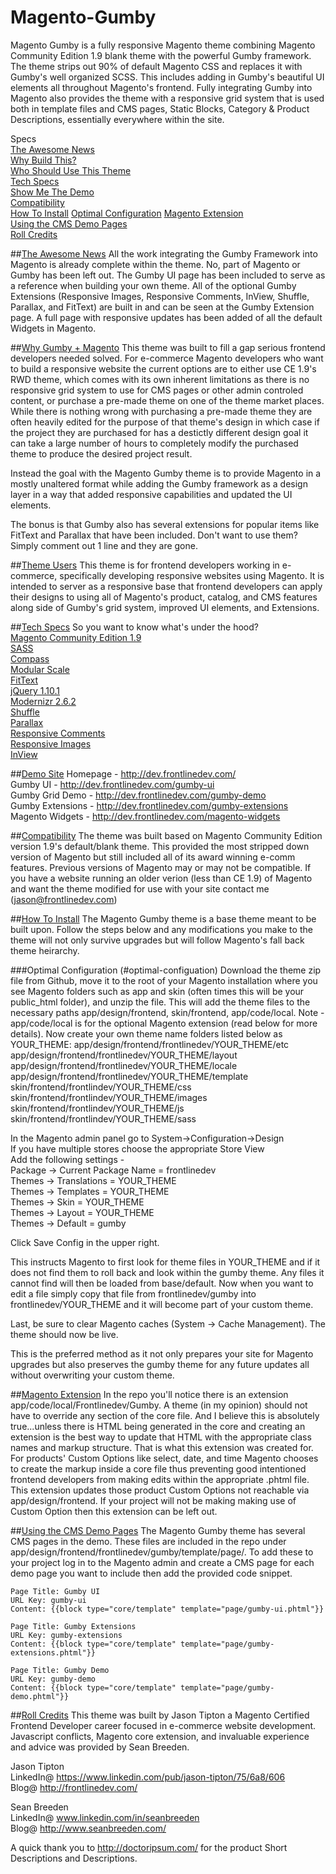 # Magento-Gumby
Magento Gumby is a fully responsive Magento theme combining Magento Community Edition 1.9 blank theme with the powerful Gumby framework.  The theme strips out 90% of default Magento CSS and replaces it with Gumby's well organized SCSS.  This includes adding in Gumby's beautiful UI elements all throughout Magento's frontend.   Fully integrating Gumby into Magento also provides the theme with a responsive grid system that is used both in template files and CMS pages, Static Blocks, Category & Product Descriptions, essentially everywhere within the site.

Specs  
[The Awesome News](https://github.com/jasontipton/Magento-Gumby#the-awesome-news "The Awesome News")  
[Why Build This?](https://github.com/jasontipton/Magento-Gumby#why-gumby-magento "Why Build This?")  
[Who Should Use This Theme](https://github.com/jasontipton/Magento-Gumby#theme-users "Who Should Use This Theme")  
[Tech Specs](https://github.com/jasontipton/Magento-Gumby#tech-specs "Tech Specs")  
[Show Me The Demo](https://github.com/jasontipton/Magento-Gumby#demo-site "Show Me The Demo")  
[Compatibility](https://github.com/jasontipton/Magento-Gumby#compatibility "Compatibility")  
[How To Install](https://github.com/jasontipton/Magento-Gumby#how-to-install "How To Install") 
[Optimal Configuration](https://github.com/jasontipton/Magento-Gumby#optimal-configuration "Optimal Configuration") 
[Magento Extension](https://github.com/jasontipton/Magento-Gumby#magento-extension "Magento Extension")  
[Using the CMS Demo Pages](https://github.com/jasontipton/Magento-Gumby#using-the-cms-demo-pages "Using the CMS Demo Pages")  
[Roll Credits](https://github.com/jasontipton/Magento-Gumby#credits "Roll Credits")  


##[The Awesome News](#the-awesome-news)
All the work integrating the Gumby Framework into Magento is already complete within the theme.  No, part of Magento or Gumby has been left out.  The Gumby UI page has been included to serve as a reference when building your own theme.  All of the optional Gumby Extensions (Responsive Images, Responsive Comments, InView, Shuffle, Parallax, and FitText) are built in and can be seen at the Gumby Extension page.  A full page with responsive updates has been added of all the default Widgets in Magento.

##[Why Gumby + Magento](#why-gumby-magento)
This theme was built to fill a gap serious frontend developers needed solved.  For e-commerce Magento developers who want to build a responsive website the current options are to either use CE 1.9's RWD theme, which comes with its own inherent limitations as there is no responsive grid system to use for CMS pages or other admin controled content, or purchase a pre-made theme on one of the theme market places.  While there is nothing wrong with purchasing a pre-made theme they are often heavily edited for the purpose of that theme's design in which case if the project they are purchased for has a destictly different design goal it can take a large number of hours to completely modify the purchased theme to produce the desired project result.

Instead the goal with the Magento Gumby theme is to provide Magento in a mostly unaltered format while adding the Gumby framework as a design layer in a way that added responsive capabilities and updated the UI elements.  

The bonus is that Gumby also has several extensions for popular items like FitText and Parallax that have been included.  Don't want to use them? Simply comment out 1 line and they are gone.  

##[Theme Users](#theme-users)
This theme is for frontend developers working in e-commerce, specifically developing responsive websites using Magento. It is intended to server as a responsive base that frontend developers can apply their designs to using all of Magento's product, catalog, and CMS features along side of Gumby's grid system, improved UI elements, and Extensions. 

##[Tech Specs](#tech-specs)
So you want to know what's under the hood?  
[Magento Community Edition 1.9](http://www.magentocommerce.com/download "Magento CE 1.9")  
[SASS](https://github.com/sass/sass "SASS - Nathan Weizenbaum")  
[Compass](https://github.com/Compass/compass "Compass - Chris Eppstein")  
[Modular Scale](https://github.com/at-import/modular-scale "Modular Scale - Scott Kellum")  
[FitText](http://fittextjs.com "FitText - Paravel")  
[jQuery 1.10.1](http://jquery.com/ "jQuery 1.10.1")  
[Modernizr 2.6.2](http://modernizr.com/ "Modernizr 2.6.2")  
[Shuffle](https://github.com/GumbyFramework/Shuffle "Shuffle - Gumby")  
[Parallax](https://github.com/GumbyFramework/Parallax "Parallax - Gumby")  
[Responsive Comments](https://github.com/GumbyFramework/ResponsiveComments "Responsive Comments - Gumby")  
[Responsive Images](https://github.com/GumbyFramework/ResponsiveImages "Responsive Images - Gumby")  
[InView](https://github.com/GumbyFramework/InView "InView - Gumby")  

##[Demo Site](#demo-site)
Homepage - http://dev.frontlinedev.com/  
Gumby UI - http://dev.frontlinedev.com/gumby-ui  
Gumby Grid Demo - http://dev.frontlinedev.com/gumby-demo  
Gumby Extensions - http://dev.frontlinedev.com/gumby-extensions  
Magento Widgets - http://dev.frontlinedev.com/magento-widgets  

##[Compatibility](#compatibility)
The theme was built based on Magento Community Edition version 1.9's default/blank theme. This provided the most stripped down version of Magento but still included all of its award winning e-comm features.  Previous versions of Magento may or may not be compatible.  If you have a website running an older verion (less than CE 1.9) of Magento and want the theme modified for use with your site contact me (jason@frontlinedev.com)

##[How To Install](#how-to-install)
The Magento Gumby theme is a base theme meant to be built upon.  Follow the steps below and any modifications you make to the theme will not only survive upgrades but will follow Magento's fall back theme heirarchy.

###Optimal Configuration (#optimal-configuation)
Download the theme zip file from Github, move it to the root of your Magento installation where you see Magento folders such as app and skin (often times this will be your public_html folder), and unzip the file.  This will add the theme files to the necessary paths app/design/frontend, skin/frontend, app/code/local.  Note - app/code/local is for the optional Magento extension (read below for more details). 
Now create your own theme name folders listed below as YOUR_THEME:
app/design/frontend/frontlinedev/YOUR_THEME/etc  
app/design/frontend/frontlinedev/YOUR_THEME/layout  
app/design/frontend/frontlinedev/YOUR_THEME/locale  
app/design/frontend/frontlinedev/YOUR_THEME/template  
skin/frontend/frontlindev/YOUR_THEME/css  
skin/frontend/frontlindev/YOUR_THEME/images  
skin/frontend/frontlindev/YOUR_THEME/js  
skin/frontend/frontlindev/YOUR_THEME/sass  

In the Magento admin panel go to System->Configuration->Design  
If you have multiple stores choose the appropriate Store View  
Add the following settings -  
Package -> Current Package Name = frontlinedev  
Themes -> Translations = YOUR_THEME  
Themes -> Templates = YOUR_THEME  
Themes -> Skin = YOUR_THEME  
Themes -> Layout = YOUR_THEME  
Themes -> Default = gumby  

Click Save Config in the upper right.  

This instructs Magento to first look for theme files in YOUR_THEME and if it does not find them to roll back and look within the gumby theme. Any files it cannot find will then be loaded from base/default.  Now when you want to edit a file simply copy that file from frontlinedev/gumby into frontlinedev/YOUR_THEME and it will become part of your custom theme. 

Last, be sure to clear Magento caches (System -> Cache Management).  The theme should now be live.

This is the preferred method as it not only prepares your site for Magento upgrades but also preserves the gumby theme for any future updates all without overwriting your custom theme.


##[Magento Extension](#magento-extension)
In the repo you'll notice there is an extension app/code/local/Frontlinedev/Gumby.  A theme (in my opinion) should not have to override any section of the core file.  And I believe this is absolutely true...unless there is HTML being generated in the core and creating an extension is the best way to update that HTML with the appropriate class names and markup structure.  That is what this extension was created for.  For products' Custom Options like select, date, and time Magento chooses to create the markup inside a core file thus preventing good intentioned frontend developers from making edits within the appropriate .phtml file.  This extension updates those product Custom Options not reachable via app/design/frontend.  If your project will not be making making use of Custom Option then this extension can be left out.  

##[Using the CMS Demo Pages](#using-the-cms-demo-pages)
The Magento Gumby theme has several CMS pages in the demo.  These files are included in the repo under app/design/frontend/frontlinedev/gumby/template/page/.  To add these to your project log in to the Magento admin and create a CMS page for each demo page you want to include then add the provided code snippet.  

    Page Title: Gumby UI
    URL Key: gumby-ui
    Content: {{block type="core/template" template="page/gumby-ui.phtml"}}
    
    Page Title: Gumby Extensions
    URL Key: gumby-extensions
    Content: {{block type="core/template" template="page/gumby-extensions.phtml"}}
    
    Page Title: Gumby Demo
    URL Key: gumby-demo
    Content: {{block type="core/template" template="page/gumby-demo.phtml"}}    


##[Roll Credits](#roll-credits)
This theme was built by Jason Tipton a Magento Certified Frontend Developer career focused in e-commerce website development.  Javascript conflicts, Magento core extension, and invaluable experience and advice was provided by Sean Breeden.

Jason Tipton  
LinkedIn@ https://www.linkedin.com/pub/jason-tipton/75/6a8/606  
Blog@ http://frontlinedev.com/  

Sean Breeden  
LinkedIn@ www.linkedin.com/in/seanbreeden  
Blog@ http://www.seanbreeden.com/  

A quick thank you to http://doctoripsum.com/ for the product Short Descriptions and Descriptions.